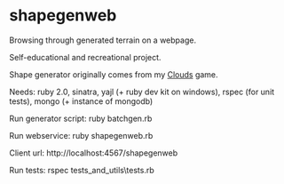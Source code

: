 shapegenweb
===========

Browsing through generated terrain on a webpage.

Self-educational and recreational project.

Shape generator originally comes from my [Clouds](https://github.com/bartekkalinka/clouds) game.

Needs: ruby 2.0, sinatra, yajl (+ ruby dev kit on windows), rspec (for unit tests), mongo (+ instance of mongodb)

Run generator script: ruby batchgen.rb

Run webservice: ruby shapegenweb.rb

Client url: http://localhost:4567/shapegenweb

Run tests: rspec tests_and_utils\tests.rb
